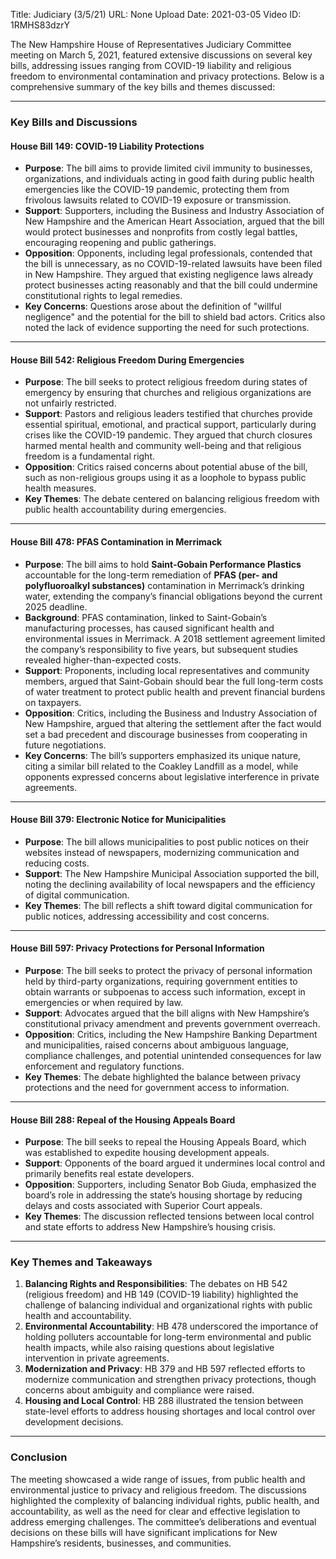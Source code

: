 Title: Judiciary (3/5/21)
URL: None
Upload Date: 2021-03-05
Video ID: 1RMHS83dzrY

The New Hampshire House of Representatives Judiciary Committee meeting on March 5, 2021, featured extensive discussions on several key bills, addressing issues ranging from COVID-19 liability and religious freedom to environmental contamination and privacy protections. Below is a comprehensive summary of the key bills and themes discussed:

---

### **Key Bills and Discussions**

#### **House Bill 149: COVID-19 Liability Protections**
- **Purpose**: The bill aims to provide limited civil immunity to businesses, organizations, and individuals acting in good faith during public health emergencies like the COVID-19 pandemic, protecting them from frivolous lawsuits related to COVID-19 exposure or transmission.
- **Support**: Supporters, including the Business and Industry Association of New Hampshire and the American Heart Association, argued that the bill would protect businesses and nonprofits from costly legal battles, encouraging reopening and public gatherings.
- **Opposition**: Opponents, including legal professionals, contended that the bill is unnecessary, as no COVID-19-related lawsuits have been filed in New Hampshire. They argued that existing negligence laws already protect businesses acting reasonably and that the bill could undermine constitutional rights to legal remedies.
- **Key Concerns**: Questions arose about the definition of "willful negligence" and the potential for the bill to shield bad actors. Critics also noted the lack of evidence supporting the need for such protections.

---

#### **House Bill 542: Religious Freedom During Emergencies**
- **Purpose**: The bill seeks to protect religious freedom during states of emergency by ensuring that churches and religious organizations are not unfairly restricted.
- **Support**: Pastors and religious leaders testified that churches provide essential spiritual, emotional, and practical support, particularly during crises like the COVID-19 pandemic. They argued that church closures harmed mental health and community well-being and that religious freedom is a fundamental right.
- **Opposition**: Critics raised concerns about potential abuse of the bill, such as non-religious groups using it as a loophole to bypass public health measures.
- **Key Themes**: The debate centered on balancing religious freedom with public health accountability during emergencies.

---

#### **House Bill 478: PFAS Contamination in Merrimack**
- **Purpose**: The bill aims to hold **Saint-Gobain Performance Plastics** accountable for the long-term remediation of **PFAS (per- and polyfluoroalkyl substances)** contamination in Merrimack’s drinking water, extending the company’s financial obligations beyond the current 2025 deadline.
- **Background**: PFAS contamination, linked to Saint-Gobain’s manufacturing processes, has caused significant health and environmental issues in Merrimack. A 2018 settlement agreement limited the company’s responsibility to five years, but subsequent studies revealed higher-than-expected costs.
- **Support**: Proponents, including local representatives and community members, argued that Saint-Gobain should bear the full long-term costs of water treatment to protect public health and prevent financial burdens on taxpayers.
- **Opposition**: Critics, including the Business and Industry Association of New Hampshire, argued that altering the settlement after the fact would set a bad precedent and discourage businesses from cooperating in future negotiations.
- **Key Concerns**: The bill’s supporters emphasized its unique nature, citing a similar bill related to the Coakley Landfill as a model, while opponents expressed concerns about legislative interference in private agreements.

---

#### **House Bill 379: Electronic Notice for Municipalities**
- **Purpose**: The bill allows municipalities to post public notices on their websites instead of newspapers, modernizing communication and reducing costs.
- **Support**: The New Hampshire Municipal Association supported the bill, noting the declining availability of local newspapers and the efficiency of digital communication.
- **Key Themes**: The bill reflects a shift toward digital communication for public notices, addressing accessibility and cost concerns.

---

#### **House Bill 597: Privacy Protections for Personal Information**
- **Purpose**: The bill seeks to protect the privacy of personal information held by third-party organizations, requiring government entities to obtain warrants or subpoenas to access such information, except in emergencies or when required by law.
- **Support**: Advocates argued that the bill aligns with New Hampshire’s constitutional privacy amendment and prevents government overreach.
- **Opposition**: Critics, including the New Hampshire Banking Department and municipalities, raised concerns about ambiguous language, compliance challenges, and potential unintended consequences for law enforcement and regulatory functions.
- **Key Themes**: The debate highlighted the balance between privacy protections and the need for government access to information.

---

#### **House Bill 288: Repeal of the Housing Appeals Board**
- **Purpose**: The bill seeks to repeal the Housing Appeals Board, which was established to expedite housing development appeals.
- **Support**: Opponents of the board argued it undermines local control and primarily benefits real estate developers.
- **Opposition**: Supporters, including Senator Bob Giuda, emphasized the board’s role in addressing the state’s housing shortage by reducing delays and costs associated with Superior Court appeals.
- **Key Themes**: The discussion reflected tensions between local control and state efforts to address New Hampshire’s housing crisis.

---

### **Key Themes and Takeaways**
1. **Balancing Rights and Responsibilities**: The debates on HB 542 (religious freedom) and HB 149 (COVID-19 liability) highlighted the challenge of balancing individual and organizational rights with public health and accountability.
2. **Environmental Accountability**: HB 478 underscored the importance of holding polluters accountable for long-term environmental and public health impacts, while also raising questions about legislative intervention in private agreements.
3. **Modernization and Privacy**: HB 379 and HB 597 reflected efforts to modernize communication and strengthen privacy protections, though concerns about ambiguity and compliance were raised.
4. **Housing and Local Control**: HB 288 illustrated the tension between state-level efforts to address housing shortages and local control over development decisions.

---

### **Conclusion**
The meeting showcased a wide range of issues, from public health and environmental justice to privacy and religious freedom. The discussions highlighted the complexity of balancing individual rights, public health, and accountability, as well as the need for clear and effective legislation to address emerging challenges. The committee’s deliberations and eventual decisions on these bills will have significant implications for New Hampshire’s residents, businesses, and communities.